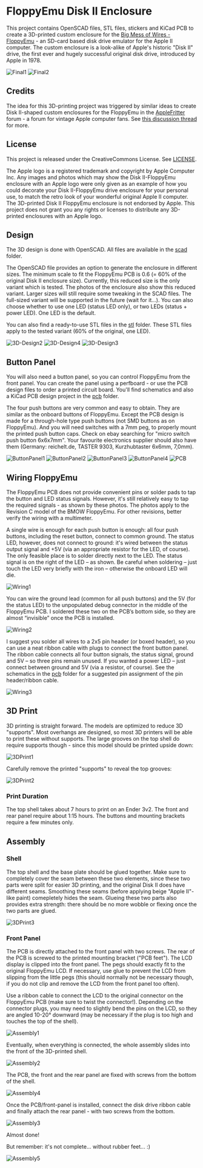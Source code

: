 # FloppyEmu Disk II Enclosure
This project contains OpenSCAD files, STL files, stickers and KiCad PCB to create a 3D-printed custom enclosure for the [Big Mess of Wires - FloppyEmu](https://www.bigmessowires.com/floppy-emu/) - an SD-card based disk drive emulator for the Apple II computer. The custom enclosure is a look-alike of Apple's historic "Disk II" drive, the first ever and hugely successful original disk drive, introduced by Apple in 1978.

![Final1](/resources/Final1.jpg?raw=true)
![Final2](/resources/Final2.jpg?raw=true)

## Credits
The idea for this 3D-printing project was triggered by similar ideas to create Disk II-shaped custom enclosures for the FloppyEmu in the [AppleFritter](http://www.applefritter.com) forum - a forum for vintage Apple computer fans. See [this discussion thread](https://www.applefritter.com/content/yet-another-floppyemu-enclosure-3d-printing-approach) for more.

## License
This project is released under the CreativeCommons License. See [LICENSE](/LICENSE).

The Apple logo is a registered trademark and copyright by Apple Computer Inc. Any images and photos which may show the Disk II-FloppyEmu enclosure with an Apple logo were only given as an example of how you could decorate your Disk II-FloppyEmu drive enclosure for your personal use, to match the retro look of your wonderful original Apple II computer. The 3D-printed Disk II FloppyEmu enclosure is not endorsed by Apple. This project does not grant you any rights or licenses to distribute any 3D-printed enclosures with an Apple logo.

## Design
The 3D design is done with OpenSCAD. All files are available in the [scad](/scad/) folder.

The OpenSCAD file provides an option to generate the enclosure in different sizes. The minimum scale to fit the FloppyEmu PCB is 0.6 (= 60% of the original Disk II enclosure size). Currently, this reduced size is the only variant which is tested. The photos of the enclosure also show this reduced variant. Larger sizes will still require some tweaking in the SCAD files. The full-sized variant will be supported in the future (wait for it...).
You can also choose whether to use one LED (status LED only), or two LEDs (status + power LED). One LED is the default.

You can also find a ready-to-use STL files in the [stl](/stl/) folder. These STL files apply to the tested variant (60% of the original, one LED).

![3D-Design2](/resources/3D_Design2.png?raw=true)
![3D-Design4](/resources/3D_Design4.png?raw=true)
![3D-Design3](/resources/3D_Design3.png?raw=true)

## Button Panel
You will also need a button panel, so you can control FloppyEmu from the front panel. You can create the panel using a perfboard - or use the PCB design files to order a printed circuit board.
You'll find schematics and also a KiCad PCB design project in the [pcb](/pcb/) folder.

The four push buttons are very common and easy to obtain. They are similar as the onboard buttons of FloppyEmu. Except the PCB design is made for a through-hole type push buttons (not SMD buttons as on FloppyEmu). And you will need switches with a 7mm peg, to properly mount the printed push button caps. Check on ebay searching for "micro switch push button 6x6x7mm". Your favourite electronics supplier should also have them (Germany: reichelt.de, TASTER 9303, Kurzhubtaster 6x6mm, 7,0mm).

![ButtonPanel1](/resources/ButtonPanel1.png?raw=true)
![ButtonPanel2](/resources/ButtonPanel2.png?raw=true)
![ButtonPanel3](/resources/ButtonPanel3.jpg?raw=true)
![ButtonPanel4](/resources/ButtonPanel4.png?raw=true)
![PCB](/resources/PCB.png?raw=true)

## Wiring FloppyEmu
The FloppyEmu PCB does not provide convenient pins or solder pads to tap the button and LED status signals. However, it's still relatively easy to tap the required signals - as shown by these photos. The photos apply to the Revision C model of the BMOW FloppyEmu. For other revisions, better verify the wiring with a multimeter.

A single wire is enough for each push button is enough: all four push buttons, including the reset button, connect to common ground. The status LED, however, does not connect to ground: it's wired between the status output signal and +5V (via an appropriate resistor for the LED, of course). The only feasible place is to solder directly next to the LED. The status signal is on the right of the LED – as shown. Be careful when soldering – just touch the LED very briefly with the iron – otherwise the onboard LED will die.

![Wiring1](/resources/Wiring1.jpg?raw=true)

You can wire the ground lead (common for all push buttons) and the 5V (for the status LED) to the unpopulated debug connector in the middle of the FloppyEmu PCB. I soldered these two on the PCB’s bottom side, so they are almost “invisible” once the PCB is installed.

![Wiring2](/resources/Wiring2.jpg?raw=true)

I suggest you solder all wires to a 2x5 pin header (or boxed header), so you can use a neat ribbon cable with plugs to connect the front button panel. The ribbon cable connects all four button signals, the status signal, ground and 5V – so three pins remain unused. If you wanted a power LED – just connect between ground and 5V (via a resistor, of course). See the schematics in the [pcb](/pcb) folder for a suggested pin assignment of the pin header/ribbon cable.

![Wiring3](/resources/Wiring3.jpg?raw=true)

## 3D Print
3D printing is straight forward. The models are optimized to reduce 3D "supports". Most overhangs are designed, so most 3D printers will be able to print these without supports. The large grooves on the top shell do require supports though - since this model should be printed upside down:

![3DPrint1](/resources/3D_Print1.jpg?raw=true)

Carefully remove the printed "supports" to reveal the top grooves:

![3DPrint2](/resources/3D_Print2.jpg?raw=true)


### Print Duration
The top shell takes about 7 hours to print on an Ender 3v2. The front and rear panel require about 1:15 hours. The buttons and mounting brackets require a few minutes only.

## Assembly

### Shell
The top shell and the base plate should be glued together. Make sure to completely cover the seam between these two elements, since these two parts were split for easier 3D printing, and the original Disk II does have different seams. Smoothing these seams (before applying beige "Apple II"-like paint) comepletely hides the seam. Glueing these two parts also provides extra strength: there should be no more wobble or flexing once the two parts are glued.

![3DPrint3](/resources/3D_Print3.jpg?raw=true)

### Front Panel
The PCB is directly attached to the front panel with two screws. The rear of the PCB is screwed to the printed mounting bracket ("PCB feet"). The LCD display is clipped into the front panel. The pegs should exactly fit to the original FloppyEmu LCD. If necessary, use glue to prevent the LCD from slipping from the little pegs (this should normally not be necessary though, if you do not clip and remove the LCD from the front panel too often).

Use a ribbon cable to connect the LCD to the original connector on the FloppyEmu PCB (make sure to twist the connector!). Depending on the connector plugs, you may need to slightly bend the pins on the LCD, so they are angled 10-20° downward (may be necessary if the plug is too high and touches the top of the shell).

![Assembly1](/resources/Assembly1.jpg?raw=true)

Eventually, when everything is connected, the whole assembly slides into the front of the 3D-printed shell.

![Assembly2](/resources/Assembly2.jpg?raw=true)

The PCB, the front and the rear panel are fixed with screws from the bottom of the shell.

![Assembly4](/resources/Assembly4.jpg?raw=true)

Once the PCB/front-panel is installed, connect the disk drive ribbon cable and finally attach the rear panel - with two screws from the bottom.

![Assembly3](/resources/Assembly3.jpg?raw=true)

Almost done!

But remember: it's not complete... without rubber feet... :)

![Assembly5](/resources/Assembly5.jpg?raw=true)
